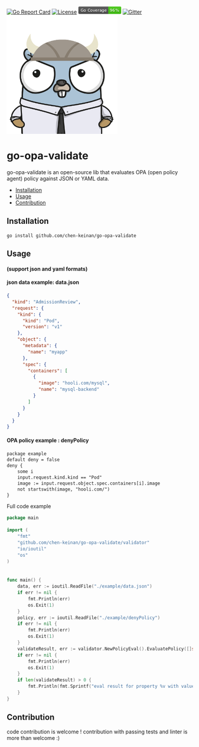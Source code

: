 [![Go Report Card](https://goreportcard.com/badge/github.com/chen-keinan/opa-policy-validate)](https://goreportcard.com/report/github.com/chen-keinan/opa-policy-validate)
[![License](https://img.shields.io/badge/License-Apache%202.0-blue.svg)](https://github.com/chen-keinan/go-command-eval/blob/master/LICENSE)
<img src="./pkg/img/coverage_badge.png" alt="test coverage badge">
[![Gitter](https://badges.gitter.im/beacon-sec/community.svg)](https://gitter.im/beacon-sec/community?utm_source=badge&utm_medium=badge&utm_campaign=pr-badge)
<br><img src="./pkg/img/opa_img_gopher.png" width="300" alt="opa_val logo"><br>

# go-opa-validate

go-opa-validate is an open-source lib that evaluates OPA (open policy agent) policy against JSON or YAML data.

* [Installation](#installation)
* [Usage](#usage)
* [Contribution](#Contribution)


## Installation

```shell
go install github.com/chen-keinan/go-opa-validate
```

## Usage 
#### (support json and yaml formats)
#### json data example: data.json
```json
{
  "kind": "AdmissionReview",
  "request": {
    "kind": {
      "kind": "Pod",
      "version": "v1"
    },
    "object": {
      "metadata": {
        "name": "myapp"
      },
      "spec": {
        "containers": [
          {
            "image": "hooli.com/mysql",
            "name": "mysql-backend"
          }
        ]
      }
    }
  }
}
```
#### OPA policy example : denyPolicy

```shell
package example
default deny = false
deny {
	some i
	input.request.kind.kind == "Pod"
	image := input.request.object.spec.containers[i].image
	not startswith(image, "hooli.com/")
}
```

Full code example

```go
package main

import (
	"fmt"
	"github.com/chen-keinan/go-opa-validate/validator"
	"io/ioutil"
	"os"
)


func main() {
	data, err := ioutil.ReadFile("./example/data.json")
	if err != nil {
		fmt.Println(err)
		os.Exit(1)
	}
	policy, err := ioutil.ReadFile("./example/denyPolicy")
	if err != nil {
		fmt.Println(err)
		os.Exit(1)
	}
	validateResult, err := validator.NewPolicyEval().EvaluatePolicy([]string{"example.deny"}, string(policy), string(data))
	if err != nil {
		fmt.Println(err)
		os.Exit(1)
	}
	if len(validateResult) > 0 {
		fmt.Println(fmt.Sprintf("eval result for property %v with value %v",validateResult[0].ExpressionValue[0].Text ,validateResult[0].ExpressionValue[0].Value))
	}
}
```


## Contribution
code contribution is welcome !
contribution with passing tests and linter is more than welcome :)
